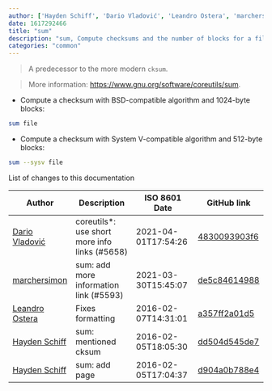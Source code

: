 ```yaml
---
author: ['Hayden Schiff', 'Dario Vladović', 'Leandro Ostera', 'marchersimon']
date: 1617292466
title: "sum"
description: "sum, Compute checksums and the number of blocks for a file."
categories: "common"
---
```

> A predecessor to the more modern `cksum`.

> More information: <https://www.gnu.org/software/coreutils/sum>.

- Compute a checksum with BSD-compatible algorithm and 1024-byte blocks:

```bash
sum file
```

- Compute a checksum with System V-compatible algorithm and 512-byte blocks:

```bash
sum --sysv file
```
List of changes to this documentation


Author | Description | ISO 8601 Date | GitHub link
------|-----|-----|-----
[Dario Vladović](mailto:d.vladimyr@gmail.com) | coreutils*: use short more info links (#5658) | 2021-04-01T17:54:26 | [4830093903f6](https://github.com/tldr-pages/tldr/commit/4830093903f66ccf3ebbc2ecf477286e45edac59)
[marchersimon](mailto:50295997+marchersimon@users.noreply.github.com) | sum: add more information link (#5593) | 2021-03-30T15:45:07 | [de5c84614988](https://github.com/tldr-pages/tldr/commit/de5c846149884780bc797e5899e2725f928ae5ba)
[Leandro Ostera](mailto:leandro@ostera.io) | Fixes formatting | 2016-02-07T14:31:01 | [a357ff2a01d5](https://github.com/tldr-pages/tldr/commit/a357ff2a01d5235cce16da44b17f798b2eefa175)
[Hayden Schiff](mailto:oxguy3@gmail.com) | sum: mentioned cksum | 2016-02-05T18:05:30 | [dd504d545de7](https://github.com/tldr-pages/tldr/commit/dd504d545de7f09ed0bedcaee2d3e18f68602297)
[Hayden Schiff](mailto:oxguy3@gmail.com) | sum: add page | 2016-02-05T17:04:37 | [d904a0b788e4](https://github.com/tldr-pages/tldr/commit/d904a0b788e403376ca6959089340457c4bbda0a)


